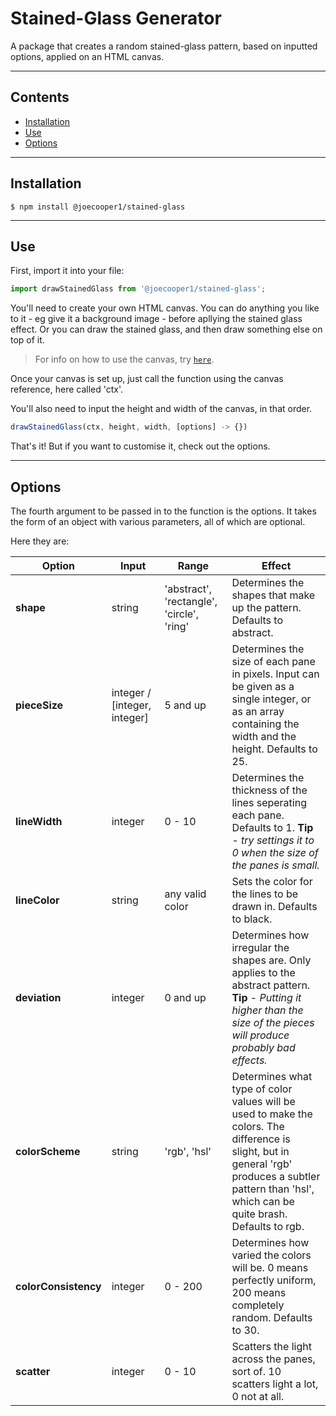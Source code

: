 # **Stained-Glass Generator**

A package that creates a random stained-glass pattern, based on inputted options, applied on an HTML canvas.

---

## **Contents**

- [Installation](#installation)
- [Use](#use)
- [Options](#options)

---

## **Installation**

```shell
$ npm install @joecooper1/stained-glass
```

---

## **Use**

First, import it into your file:

```javascript
import drawStainedGlass from '@joecooper1/stained-glass';
```

You'll need to create your own HTML canvas. You can do anything you like to it - eg give it a background image - before apllying the stained glass effect. Or you can draw the stained glass, and then draw something else on top of it.

> For info on how to use the canvas, try <a href="https://developer.mozilla.org/en-US/docs/Web/API/Canvas_API/Tutorial" target="_blank">`here`</a>.

Once your canvas is set up, just call the function using the canvas reference, here called 'ctx'.

You'll also need to input the height and width of the canvas, in that order.

```javascript
drawStainedGlass(ctx, height, width, [options] -> {})
```

That's it! But if you want to customise it, check out the options.

---

## **Options**

The fourth argument to be passed in to the function is the options. It takes the form of an object with various parameters, all of which are optional.

Here they are:

Option | Input | Range | Effect
------------|-------------|-------------|------------
**shape** | string | 'abstract', 'rectangle', 'circle', 'ring' | Determines the shapes that make up the pattern. Defaults to abstract.
**pieceSize** | integer / [integer, integer] | 5 and up | Determines the size of each pane in pixels. Input can be given as a single integer, or as an array containing the width and the height. Defaults to 25.
**lineWidth** | integer | 0 - 10 | Determines the thickness of the lines seperating each pane. Defaults to 1. **Tip** - *try settings it to 0 when the size of the panes is small.*
**lineColor** | string | any valid color | Sets the color for the lines to be drawn in. Defaults to black.
**deviation** | integer | 0 and up | Determines how irregular the shapes are. Only applies to the abstract pattern. **Tip** - *Putting it higher than the size of the pieces will produce probably bad effects.*
**colorScheme** | string | 'rgb', 'hsl' | Determines what type of color values will be used to make the colors. The difference is slight, but in general 'rgb' produces a subtler pattern than 'hsl', which can be quite brash. Defaults to rgb.
**colorConsistency** | integer | 0 - 200 | Determines how varied the colors will be. 0 means perfectly uniform, 200 means completely random. Defaults to 30.
**scatter** | integer | 0 - 10 | Scatters the light across the panes, sort of. 10 scatters light a lot, 0 not at all.





